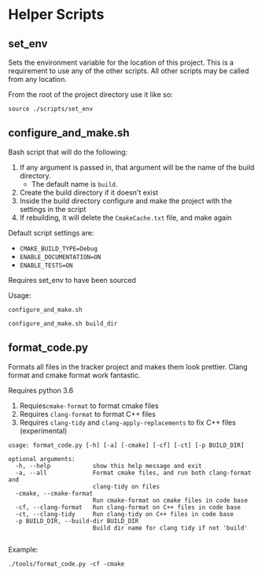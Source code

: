 # Helper Scripts

## set_env

Sets the environment variable for the location of this project. 
This is a requirement to use any of the other scripts. 
All other scripts may be called from any location.

From the root of the project directory use it like so:

`source ./scripts/set_env`

## configure_and_make.sh

Bash script that will do the following:

1. If any argument is passed in, that argument will be the name of the build directory.
   * The default name is `build`.
2. Create the build directory if it doesn't exist
3. Inside the build directory configure and make the project with the settings in the script
4. If rebuilding, it will delete the `CmakeCache.txt` file, and make again

Default script settings are:
* `CMAKE_BUILD_TYPE=Debug`
* `ENABLE_DOCUMENTATION=ON`
* `ENABLE_TESTS=ON`

Requires set_env to have been sourced

Usage:

`configure_and_make.sh`

`configure_and_make.sh build_dir`


## format_code.py

Formats all files in the tracker project and makes them 
look prettier. Clang format and cmake format work fantastic.

Requires python 3.6 
1. Requies`cmake-format` to format cmake files
2. Requires `clang-format` to format C++ files
3. Requires `clang-tidy` and `clang-apply-replacements` to fix C++ files (experimental)

```
usage: format_code.py [-h] [-a] [-cmake] [-cf] [-ct] [-p BUILD_DIR]

optional arguments:
  -h, --help            show this help message and exit
  -a, --all             Format cmake files, and run both clang-format and
                        clang-tidy on files
  -cmake, --cmake-format
                        Run cmake-format on cmake files in code base
  -cf, --clang-format   Run clang-format on C++ files in code base
  -ct, --clang-tidy     Run clang-tidy on C++ files in code base
  -p BUILD_DIR, --build-dir BUILD_DIR
                        Build dir name for clang tidy if not 'build'
                        
```
Example:

`./tools/format_code.py -cf -cmake`

